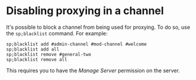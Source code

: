 # Disabling proxying in a channel
It's possible to block a channel from being used for proxying. To do so, use the `sp;blacklist` command. For example:

    sp;blacklist add #admin-channel #mod-channel #welcome
    sp;blacklist add all
    sp;blacklist remove #general-two
    sp;blacklist remove all
    
This requires you to have the *Manage Server* permission on the server. 